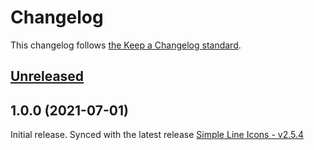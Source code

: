 # Changelog

This changelog follows [the Keep a Changelog standard](https://keepachangelog.com).

## [Unreleased](https://github.com/codeat3/blade-simple-line-icons/compare/1.0.0...main)

## 1.0.0 (2021-07-01)
Initial release.
Synced with the latest release [Simple Line Icons - v2.5.4](https://github.com/thesabbir/simple-line-icons/releases/tag/2.5.4)
